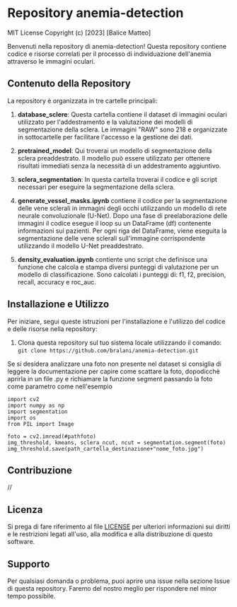 # Repository anemia-detection

MIT License
Copyright (c) [2023] [Balice Matteo]

Benvenuti nella repository di anemia-detection! Questa repository contiene codice e risorse correlati per il processo di individuazione dell'anemia attraverso le immagini oculari.

## Contenuto della Repository

La repository è organizzata in tre cartelle principali:

1. **database_sclere**: Questa cartella contiene il dataset di immagini oculari utilizzato per l'addestramento e la valutazione dei modelli di segmentazione della sclera. Le immagini "RAW" sono 218 e organizzate in sottocartelle per facilitare l'accesso e la gestione dei dati.

2. **pretrained_model**: Qui troverai un modello di segmentazione della sclera preaddestrato. Il modello può essere utilizzato per ottenere risultati immediati senza la necessità di un addestramento aggiuntivo.

3. **sclera_segmentation**: In questa cartella troverai il codice e gli script necessari per eseguire la segmentazione della sclera.

4. **generate_vessel_masks.ipynb** contiene il codice per la segmentazione delle vene sclerali in immagini degli occhi utilizzando un modello di rete neurale convoluzionale (U-Net). Dopo una fase di preelaborazione delle immagini il codice esegue il loop su un DataFrame (df) contenente informazioni sui pazienti. Per ogni riga del DataFrame, viene eseguita la segmentazione delle vene sclerali sull'immagine corrispondente utilizzando il modello U-Net preaddestrato.

5. **density_evaluation.ipynb** contiente uno script che definisce una funzione che calcola e stampa diversi punteggi di valutazione per un modello di classificazione. Sono calcolati i punteggi di: f1, f2, precision, recall, accuracy e roc_auc.

## Installazione e Utilizzo

Per iniziare, segui queste istruzioni per l'installazione e l'utilizzo del codice e delle risorse nella repository:

1. Clona questa repository sul tuo sistema locale utilizzando il comando:
```git clone https://github.com/bralani/anemia-detection.git```

Se si desidera analizzare una foto non presente nel dataset si consiglia di leggere la documentazione per capire come scattare la foto, dopodicchè aprirla in un file .py e richiamare la funzione segment passando la foto come parametro come nell'esempio
```
import cv2
import numpy as np
import segmentation
import os
from PIL import Image

foto = cv2.imread(#pathfoto)
img_threshold, kmeans, sclera_ncut, ncut = segmentation.segment(foto)
img_threshold.save(path_cartella_destinazione+"nome_foto.jpg")
```

## Contribuzione

//

## Licenza

Si prega di fare riferimento al file [LICENSE](LICENSE) per ulteriori informazioni sui diritti e le restrizioni legati all'uso, alla modifica e alla distribuzione di questo software.


## Supporto

Per qualsiasi domanda o problema, puoi aprire una issue nella sezione Issue di questa repository. Faremo del nostro meglio per rispondere nel minor tempo possibile.
